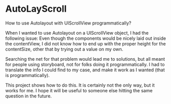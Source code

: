 # AutoLayScroll
How to use Autolayout with UIScrollView programmatically?

When I wanted to use Autolayout on a UIScrollView object, I had the following issue:
Even though the components would be nicely laid out inside the contentView, I did not know how to end up with the proper height for the contentSize, other that by trying out a value on my own.

Searching the net for that problem would lead me to solutions, but all meant for people using storyboard, not for folks doing it programmatically.
I had to translate the info I could find to my case, and make it work as I wanted (that is programmatically).

This project shows how to do this. It is certainly not the only way, but it works for me.
I hope it will be useful to someone else hitting the same question in the future.

